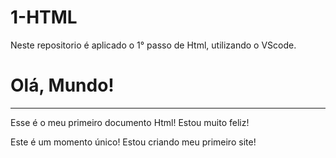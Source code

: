 # 1-HTML
Neste repositorio é aplicado o 1° passo de Html, utilizando o VScode.

<!DOCTYPE html>
<html lang="pt-br">
<head>
    <meta charset="UTF-8">
    <meta http-equiv="X-UA-Compatible" content="IE=edge">
    <meta name="viewport" content="width=device-width, initial-scale=1.0">
    <title>Meu primeiro exercício</title>
</head>
<body>
   <h1>Olá, Mundo!</h1> 
   <hr>
   <p>Esse é o meu primeiro documento Html! Estou muito feliz!</p>
   <P>Este é um momento único! Estou criando meu primeiro site!</P>
</body>
</html>    
